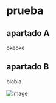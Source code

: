 # prueba

## apartado A
okeoke
         <html>
            <head>
            </head>
        </html>


## apartado B
blabla

![image](https://user-images.githubusercontent.com/113515522/190136119-a22ad1b1-80d0-4ee6-914e-dd5c76e36658.png)
